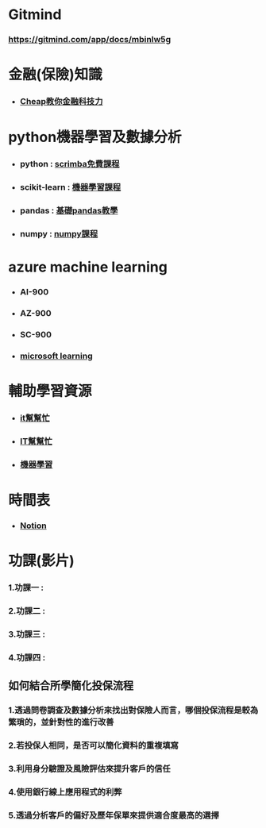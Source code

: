 # **Gitmind**
### https://gitmind.com/app/docs/mbinlw5g
# **金融(保險)知識**
* ### [Cheap教你金融科技力](https://youtube.com/playlist?list=PL9NZYNTi48oAD6_uj2aNLK4zFmpKZ5sxj)
# **python機器學習及數據分析**
* ### python : [scrimba免費課程](https://scrimba.com/learn/python)
* ### scikit-learn : [機器學習課程](https://app.datacamp.com/)
* ### pandas : [基礎pandas教學](https://blog.techbridge.cc/2020/09/21/python-pandas-zen-tutorial/)
* ### numpy : [numpy課程](https://www.w3schools.com/python/numpy/default.asp)
# **azure machine learning**
* ### AI-900
* ### AZ-900
* ### SC-900
* ### [microsoft learning](https://learn.microsoft.com/zh-tw/users/14489671/achievements)
# **輔助學習資源**
* ### [it幫幫忙](https://ithelp.ithome.com.tw/articles/10204845) 
* ### [IT幫幫忙](https://ithelp.ithome.com.tw/articles/10192414)
* ### [機器學習](https://medium.com/%E5%B1%95%E9%96%8B%E6%95%B8%E6%93%9A%E4%BA%BA%E7%94%9F/python%E6%A9%9F%E5%99%A8%E5%AD%B8%E7%BF%92%E5%85%A5%E9%96%80-%E4%B8%80-96e23a80bee2)
# **時間表**
* ### [Notion](https://www.notion.so/4ba04a25c6a74504bad17768e401c14f?v=28a0eaa2be5745689aa672c15cd6002c&pvs=4)
# **功課(影片)**
### 1.功課一 :
### 2.功課二 :
### 3.功課三 :
### 4.功課四 :
## **如何結合所學簡化投保流程**
### 1.透過問卷調查及數據分析來找出對保險人而言，哪個投保流程是較為繁瑣的，並針對性的進行改善
### 2.若投保人相同，是否可以簡化資料的重複填寫
### 3.利用身分驗證及風險評估來提升客戶的信任
### 4.使用銀行線上應用程式的利弊
### 5.透過分析客戶的偏好及歷年保單來提供適合度最高的選擇
### 

